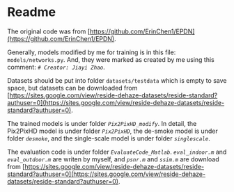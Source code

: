 # Readme

The original code was from [https://github.com/ErinChen1/EPDN](https://github.com/ErinChen1/EPDN).

Generally, models modified by me for training is in this file: `models/networks.py`. And, they were marked as created by me using this comment: *`# Creator: Jiayi Zhao`*.

Datasets should be put into folder `datasets/testdata` which is empty to save space, but datasets can be downloaded from [https://sites.google.com/view/reside-dehaze-datasets/reside-standard?authuser=0](https://sites.google.com/view/reside-dehaze-datasets/reside-standard?authuser=0).

The trained models is under folder *`Pix2PixHD_modify`*. In detail, the Pix2PixHD model is under folder *`Pix2PixHD`*, the de-smoke model is under folder *`desmoke`*, and the single-scale model is under folder *`singlescale`*.



The evaluation code is under folder *`EvaluateCode_Matlab`*.  *`eval_indoor.m`* and  *`eval_outdoor.m`* are writen by myself, and *`psnr.m`* and  *`ssim.m`*  are download from  [https://sites.google.com/view/reside-dehaze-datasets/reside-standard?authuser=0](https://sites.google.com/view/reside-dehaze-datasets/reside-standard?authuser=0). 



